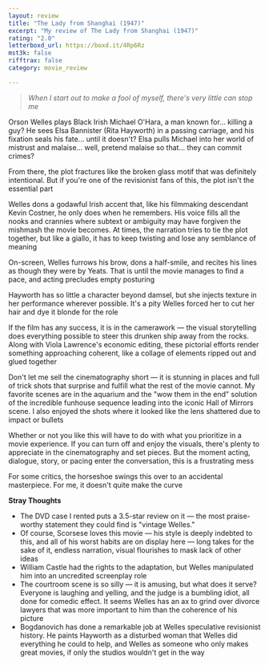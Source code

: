 ```yaml
---
layout: review
title: "The Lady from Shanghai (1947)"
excerpt: "My review of The Lady from Shanghai (1947)"
rating: "2.0"
letterboxd_url: https://boxd.it/4Rp6Rz
mst3k: false
rifftrax: false
category: movie_review

---
```


<blockquote><i>When I start out to make a fool of myself, there's very little can stop me</i></blockquote>Orson Welles plays Black Irish Michael O'Hara, a man known for... killing a guy? He sees Elsa Bannister (Rita Hayworth) in a passing carriage,  and his fixation seals his fate... until it doesn't? Elsa pulls Michael into her world of mistrust and malaise... well, pretend malaise so that... they can commit crimes?

From there, the plot fractures like the broken glass motif that was definitely intentional. But if you're one of the revisionist fans of this, the plot isn't the essential part

Welles dons a godawful Irish accent that, like his filmmaking descendant Kevin Costner, he only does when he remembers. His voice fills all the nooks and crannies where subtext or ambiguity may have forgiven the mishmash the movie becomes. At times, the narration tries to tie the plot together, but like a giallo, it has to keep twisting and lose any semblance of meaning

On-screen, Welles furrows his brow, dons a half-smile, and recites his lines as though they were by Yeats. That is until the movie manages to find a pace, and acting precludes empty posturing

Hayworth has so little a character beyond damsel, but she injects texture in her performance wherever possible. It's a pity Welles forced her to cut her hair and dye it blonde for the role

If the film has any success, it is in the camerawork — the visual storytelling does everything possible to steer this drunken ship away from the rocks. Along with Viola Lawrence's economic editing, these pictorial efforts render something approaching coherent, like a collage of elements ripped out and glued together

Don't let me sell the cinematography short — it is stunning in places and full of trick shots that surprise and fulfill what the rest of the movie cannot. My favorite scenes are in the aquarium and the "wow them in the end" solution of the incredible funhouse sequence leading into the iconic Hall of Mirrors scene. I also enjoyed the shots where it looked like the lens shattered due to impact or bullets

Whether or not you like this will have to do with what you prioritize in a movie experience. If you can turn off and enjoy the visuals, there's plenty to appreciate in the cinematography and set pieces. But the moment acting, dialogue, story, or pacing enter the conversation, this is a frustrating mess

For some critics, the horseshoe swings this over to an accidental masterpiece. For me, it doesn't quite make the curve

<b>Stray Thoughts</b>
* The DVD case I rented puts a 3.5-star review on it — the most praise-worthy statement they could find is "vintage Welles."
* Of course, Scorsese loves this movie — his style is deeply indebted to this, and all of his worst habits are on display here — long takes for the sake of it, endless narration, visual flourishes to mask lack of other ideas
* William Castle had the rights to the adaptation, but Welles manipulated him into an uncredited screenplay role
* The courtroom scene is so silly — it is amusing, but what does it serve? Everyone is laughing and yelling, and the judge is a bumbling idiot, all done for comedic effect. It seems Welles has an ax to grind over divorce lawyers that was more important to him than the coherence of his picture
* Bogdanovich has done a remarkable job at Welles speculative revisionist history. He paints Hayworth as a disturbed woman that Welles did everything he could to help, and Welles as someone who only makes great movies, if only the studios wouldn't get in the way